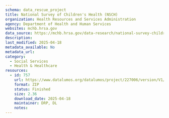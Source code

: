 ```yaml
---
schema: data_rescue_project 
title: National Survey of Children's Health (NSCH)
organization: Health Resources and Services Administration
agency: Department of Health and Human Services
websites: mchb.hrsa.gov
data_source: https://mchb.hrsa.gov/data-research/national-survey-childrens-health
description: 
last_modified: 2025-04-18
metadata_available: No
metadata_url: 
category:
  - Social Services 
  - Health & Healthcare 
resources:
  - id: 757
    url: https://www.datalumos.org/datalumos/project/227006/version/V1/view
    format: ZIP
    status: Finished
    size: 2.36
    download_date: 2025-04-18
    maintainer: DRP, DL
    notes: 
---
```

